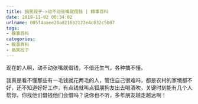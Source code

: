 ```yaml
---
title: 搞笑段子->动不动张嘴就借钱 | 糗事百科
date: 2019-11-02 00:34:02
urlname: 005f4aaee28ad216b2122e4c832c5b07
tags: 
- 糗事百科
categories:
- 糗事百科
- 搞笑段子
---
```

现在的人啊，动不动张嘴就借钱，不借还生气，各种搞不懂。

我真是看不懂那些有一毛钱就花两毛的人，管住自己很难吗，都是农村的家境都不好，还不知道好好工作，有点钱就叫点狐朋狗友出去喝酒吹，关键时刻能有几个人帮你，你找他们借钱他们会借吗？说你也不听，多年朋友越走越远啊！


